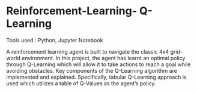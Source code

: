 # Reinforcement-Learning-  Q-Learning

Tools used : Python, Jupyter Notebook

A reinforcement learning agent is built to navigate the classic 4x4 grid-world environment. In this  project, the agent has learnt an optimal policy through Q-Learning which will allow it to take actions  to reach a goal while avoiding obstacles. Key components of the Q-Learning algorithm are implemented and explained. Specifically, tabular Q-Learning approach is used which utilizes a table  of Q-Values as the agent’s policy.
